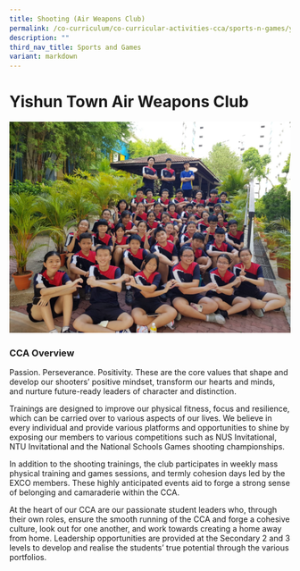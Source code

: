 ```yaml
---
title: Shooting (Air Weapons Club)
permalink: /co-curriculum/co-curricular-activities-cca/sports-n-games/yishun-town-air-weapons-club-ytawc/
description: ""
third_nav_title: Sports and Games
variant: markdown
---
```

# **Yishun Town Air Weapons Club**

![](/images/Main%20picture%20at%20the%20top%20of%20website.jpeg)


### CCA Overview

Passion. Perseverance. Positivity. These are the core values that shape and develop our shooters’ positive mindset, transform our hearts and minds, and nurture future-ready leaders of character and distinction.

Trainings are designed to improve our physical fitness, focus and resilience, which can be carried over to various aspects of our lives. We believe in every individual and provide various platforms and opportunities to shine by exposing our members to various competitions such as NUS Invitational, NTU Invitational and the National Schools Games shooting championships.

In addition to the shooting trainings, the club participates in weekly mass physical training and games sessions, and termly cohesion days led by the EXCO members. These highly anticipated events aid to forge a strong sense of belonging and camaraderie within the CCA.

At the heart of our CCA are our passionate student leaders who, through their own roles, ensure the smooth running of the CCA and forge a cohesive culture, look out for one another, and work towards creating a home away from home. Leadership opportunities are provided at the Secondary 2 and 3 levels to develop and realise the students’ true potential through the various portfolios.&nbsp;
